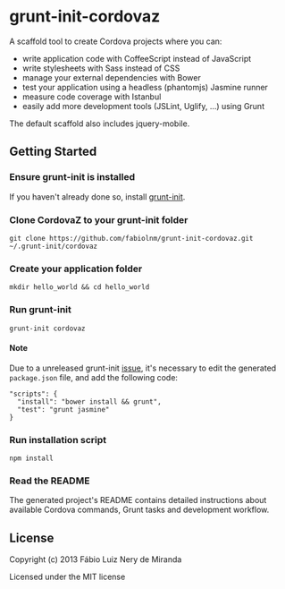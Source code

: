# grunt-init-cordovaz

A scaffold tool to create Cordova projects where you can:
 * write application code with CoffeeScript instead of JavaScript
 * write stylesheets with Sass instead of CSS
 * manage your external dependencies with Bower
 * test your application using a headless (phantomjs) Jasmine runner
 * measure code coverage with Istanbul
 * easily add more development tools (JSLint, Uglify, ...) using Grunt

The default scaffold also includes jquery-mobile.

## Getting Started

### Ensure grunt-init is installed
If you haven't already done so, install [grunt-init]( http://gruntjs.com/project-scaffolding).

### Clone CordovaZ to your grunt-init folder
```
git clone https://github.com/fabiolnm/grunt-init-cordovaz.git ~/.grunt-init/cordovaz
```

### Create your application folder
```
mkdir hello_world && cd hello_world
```

### Run grunt-init
```
grunt-init cordovaz
```

#### Note
Due to a unreleased grunt-init [issue](https://github.com/gruntjs/grunt-init/commit/2fc354c221a42729fa6a7fade784f4e757720a9e),
it's necessary to edit the generated ```package.json``` file, and add the following code:
```
"scripts": {
  "install": "bower install && grunt",
  "test": "grunt jasmine"
}
```

### Run installation script
```
npm install
```

### Read the README
The generated project's README contains detailed instructions about available
Cordova commands, Grunt tasks and development workflow.

## License
Copyright (c) 2013 Fábio Luiz Nery de Miranda

Licensed under the MIT license
